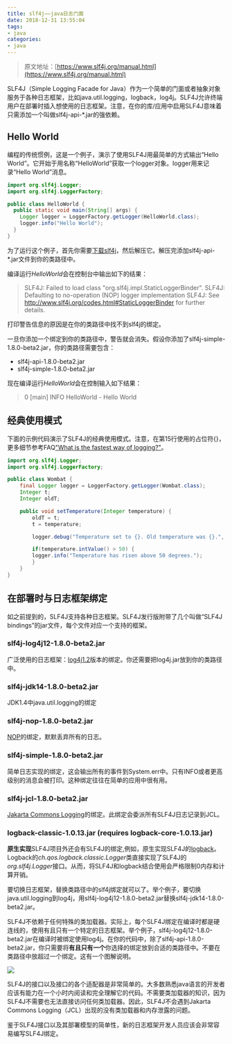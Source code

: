 ```yaml
---
title: slf4j——java日志门面
date: 2018-12-31 13:55:04
tags:
- java
categories:
- java
---
```


> 原文地址：[https://www.slf4j.org/manual.html](https://www.slf4j.org/manual.html)

SLF4J（Simple Logging Facade for Java）作为一个简单的门面或者抽象对象服务于各种日志框架，比如java.util.logging，logback，log4j。SLF4J允许终端用户在部署时插入想使用的日志框架。注意，在你的库/应用中启用SLF4J意味着只需添加一个叫做slf4j-api-*.jar的强依赖。

## Hello World
编程的传统惯例，这是一个例子，演示了使用SLF4J用最简单的方式输出“Hello World”。它开始于用名称“HelloWorld”获取一个logger对象。logger用来记录“Hello World”消息。

<!-- more -->

``` java
import org.slf4j.Logger;
import org.slf4j.LoggerFactory;

public class HelloWorld {
  public static void main(String[] args) {
    Logger logger = LoggerFactory.getLogger(HelloWorld.class);
    logger.info("Hello World");
  }
}
```

为了运行这个例子，首先你需要[下载slf4j](https://www.slf4j.org/download.html)，然后解压它。解压完添加slf4j-api-*.jar文件到你的类路径中。

编译运行*HelloWorld*会在控制台中输出如下的结果：
>SLF4J: Failed to load class "org.slf4j.impl.StaticLoggerBinder".
SLF4J: Defaulting to no-operation (NOP) logger implementation
SLF4J: See http://www.slf4j.org/codes.html#StaticLoggerBinder for further details.

打印警告信息的原因是在你的类路径中找不到slf4j的绑定。

一旦你添加一个绑定到你的类路径中，警告就会消失。假设你添加了slf4j-simple-1.8.0-beta2.jar，你的类路径需要包含：
- slf4j-api-1.8.0-beta2.jar
- slf4j-simple-1.8.0-beta2.jar

现在编译运行*HelloWorld*会在控制输入如下结果：
> 0 [main] INFO HelloWorld - Hello World

## 经典使用模式
下面的示例代码演示了SLF4J的经典使用模式。注意，在第15行使用的占位符{}，更多细节参考FAQ["What is the fastest way of logging?"](https://www.slf4j.org/faq.html#logging_performance)。

``` java
import org.slf4j.Logger;
import org.slf4j.LoggerFactory;

public class Wombat {
    final Logger logger = LoggerFactory.getLogger(Wombat.class);
    Integer t;
    Integer oldT;

    public void setTemperature(Integer temperature) {
        oldT = t;        
        t = temperature;

        logger.debug("Temperature set to {}. Old temperature was {}.", t, oldT);

        if(temperature.intValue() > 50) {
        logger.info("Temperature has risen above 50 degrees.");
        }
    }
}
```

## 在部署时与日志框架绑定
如之前提到的，SLF4J支持各种日志框架。SLF4J发行版附带了几个叫做“SLF4J bindings”的jar文件，每个文件对应一个支持的框架。

### slf4j-log4j12-1.8.0-beta2.jar
广泛使用的日志框架：[log4j1.2](http://logging.apache.org/log4j/1.2/index.html)版本的绑定。你还需要把log4j.jar放到你的类路径中。

### slf4j-jdk14-1.8.0-beta2.jar
JDK1.4中java.util.logging的绑定

### slf4j-nop-1.8.0-beta2.jar
[NOP](https://www.slf4j.org/api/org/slf4j/helpers/NOPLogger.html)的绑定，默默丢弃所有的日志。

### slf4j-simple-1.8.0-beta2.jar
简单日志实现的绑定，这会输出所有的事件到System.err中。只有INFO或者更高级别的消息会被打印。这种绑定往往在简单的应用中很有用。

### slf4j-jcl-1.8.0-beta2.jar
[Jakarta Commons Logging](http://commons.apache.org/proper/commons-logging/)的绑定。此绑定会委派所有SLF4J日志记录到JCL。

### logback-classic-1.0.13.jar (requires logback-core-1.0.13.jar)
**原生实现**SLF4J项目外还会有SLF4J的绑定,例如，原生实现SLF4J的[logback](https://logback.qos.ch/)。Logback的*ch.qos.logback.classic.Logger*类直接实现了SLF4J的*org.slf4j.Logger*接口。从而，将SLF4J和logback结合使用会严格限制0内存和计算开销。

要切换日志框架，替换类路径中的slf4j绑定就可以了。举个例子，要切换java.util.logging到log4j，用slf4j-log4j12-1.8.0-beta2.jar替换slf4j-jdk14-1.8.0-beta2.jar。

SLF4J不依赖于任何特殊的类加载器。实际上，每个SLF4J绑定在编译时都是硬连线的，使用有且只有一个特定的日志框架。举个例子，slf4j-log4j12-1.8.0-beta2.jar在编译时被绑定使用log4j。在你的代码中，除了slf4j-api-1.8.0-beta2.jar，你只需要将**有且只有一个**你选择的绑定放到合适的类路径中。不要在类路径中放超过一个绑定。这有一个图解说明。

![](http://image.5460cc.com/image/blog/java-logging-slf4j/001.png)

SLF4J的接口以及接口的各个适配器是非常简单的。大多数熟悉java语言的开发者应该有能力在一个小时内阅读和完全理解它的代码。不需要类加载器的知识，因为SLF4J不需要也无法直接访问任何类加载器。因此，SLF4J不会遇到Jakarta Commons Logging（JCL）出现的没有类加载器和内存泄露的问题。

鉴于SLF4J接口以及其部署模型的简单性，新的日志框架开发人员应该会非常容易编写SLF4J绑定。